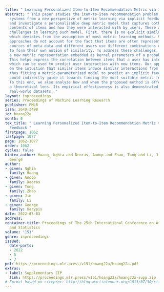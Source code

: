 ```yaml
---
title: " Learning Personalized Item-to-Item Recommendation Metric via Implicit Feedback "
abstract: " This paper studies the item-to-item recommendation problem in recommender
  systems from a new perspective of metric learning via implicit feedback. We develop
  and investigate a personalizable deep metric model that captures both the internal
  contents of items and how they were interacted with by users. There are two key
  challenges in learning such model. First, there is no explicit similarity annotation,
  which deviates from the assumption of most metric learning methods. Second, these
  approaches do not account for the fact that items are often represented by multiple
  sources of meta data and different users use different combinations of these sources
  to form their own notion of similarity. To address these challenges, we develop
  a new metric representation embedded as kernel parameters of a probabilistic model.
  This helps express the correlation between items that a user has interacted with,
  which can be used to predict user interaction with new items. Our approach hinges
  on the intuition that similar items induce similar interactions from the same user,
  thus fitting a metric-parameterized model to predict an implicit feedback signal
  could indirectly guide it towards finding the most suitable metric for each user.
  To this end, we also analyze how and when the proposed method is effective from
  a theoretical lens. Its empirical effectiveness is also demonstrated on several
  real-world datasets. "
layout: inproceedings
series: Proceedings of Machine Learning Research
publisher: PMLR
issn: 2640-3498
id: hoang22a
month: 0
tex_title: " Learning Personalized Item-to-Item Recommendation Metric via Implicit
  Feedback "
firstpage: 1062
lastpage: 1077
page: 1062-1077
order: 1062
cycles: false
bibtex_author: Hoang, Nghia and Deoras, Anoop and Zhao, Tong and Li, Jin and Karypis,
  George
author:
- given: Nghia
  family: Hoang
- given: Anoop
  family: Deoras
- given: Tong
  family: Zhao
- given: Jin
  family: Li
- given: George
  family: Karypis
date: 2022-05-03
address:
container-title: Proceedings of The 25th International Conference on Artificial Intelligence
  and Statistics
volume: '151'
genre: inproceedings
issued:
  date-parts:
  - 2022
  - 5
  - 3
pdf: https://proceedings.mlr.press/v151/hoang22a/hoang22a.pdf
extras:
- label: Supplementary ZIP
  link: https://proceedings.mlr.press/v151/hoang22a/hoang22a-supp.zip
# Format based on citeproc: http://blog.martinfenner.org/2013/07/30/citeproc-yaml-for-bibliographies/
---
```

